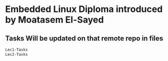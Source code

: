 # Embedded Linux Diploma introduced by Moatasem El-Sayed 

## Tasks Will be updated on that remote repo in files


```bash
Lec1-Tasks
Lec2-Tasks
```

##
